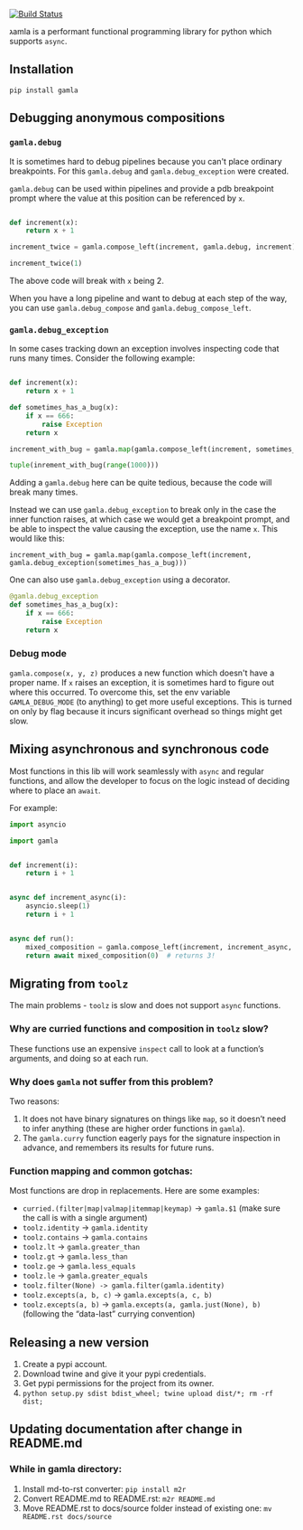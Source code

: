 [![Build Status](https://travis-ci.com/hyroai/gamla.svg?branch=master)](https://travis-ci.com/hyroai/gamla)

גamla is a performant functional programming library for python which supports `async`.

## Installation

`pip install gamla`

## Debugging anonymous compositions

### `gamla.debug`

It is sometimes hard to debug pipelines because you can't place ordinary breakpoints. For this `gamla.debug` and `gamla.debug_exception` were created.

`gamla.debug` can be used within pipelines and provide a pdb breakpoint prompt where the value at this position can be referenced by `x`.

```python

def increment(x):
    return x + 1

increment_twice = gamla.compose_left(increment, gamla.debug, increment)

increment_twice(1)
```

The above code will break with `x` being 2.

When you have a long pipeline and want to debug at each step of the way, you can use `gamla.debug_compose` and `gamla.debug_compose_left`.

### `gamla.debug_exception`

In some cases tracking down an exception involves inspecting code that runs many times. Consider the following example:

```python

def increment(x):
    return x + 1

def sometimes_has_a_bug(x):
    if x == 666:
        raise Exception
    return x

increment_with_bug = gamla.map(gamla.compose_left(increment, sometimes_has_a_bug))

tuple(inrement_with_bug(range(1000)))
```

Adding a `gamla.debug` here can be quite tedious, because the code will break many times.

Instead we can use `gamla.debug_exception` to break only in the case the inner function raises, at which case we would get a breakpoint prompt, and be able to inspect the value causing the exception, use the name `x`. This would like this:

`increment_with_bug = gamla.map(gamla.compose_left(increment, gamla.debug_exception(sometimes_has_a_bug)))`

One can also use `gamla.debug_exception` using a decorator.

```python
@gamla.debug_exception
def sometimes_has_a_bug(x):
    if x == 666:
        raise Exception
    return x

```

### Debug mode

`gamla.compose(x, y, z)` produces a new function which doesn't have a proper name. If `x` raises an exception, it is sometimes hard to figure out where this occurred. To overcome this, set the env variable `GAMLA_DEBUG_MODE` (to anything) to get more useful exceptions. This is turned on only by flag because it incurs significant overhead so things might get slow.

## Mixing asynchronous and synchronous code

Most functions in this lib will work seamlessly with `async` and regular functions, and allow the developer to focus on the logic instead of deciding where to place an `await`.

For example:

```python
import asyncio

import gamla


def increment(i):
    return i + 1


async def increment_async(i):
    asyncio.sleep(1)
    return i + 1


async def run():
    mixed_composition = gamla.compose_left(increment, increment_async, increment)
    return await mixed_composition(0)  # returns 3!
```

## Migrating from `toolz`

The main problems - `toolz` is slow and does not support `async` functions.

### Why are curried functions and composition in `toolz` slow?

These functions use an expensive `inspect` call to look at a function’s arguments, and doing so at each run.

### Why does `gamla` not suffer from this problem?

Two reasons:

1. It does not have binary signatures on things like `map`, so it doesn’t need to infer anything (these are higher order functions in `gamla`).
1. The `gamla.curry` function eagerly pays for the signature inspection in advance, and remembers its results for future runs.

### Function mapping and common gotchas:

Most functions are drop in replacements. Here are some examples:

- `curried.(filter|map|valmap|itemmap|keymap)` -> `gamla.$1` (make sure the call is with a single argument)
- `toolz.identity` -> `gamla.identity`
- `toolz.contains` -> `gamla.contains`
- `toolz.lt` -> `gamla.greater_than`
- `toolz.gt` -> `gamla.less_than`
- `toolz.ge` -> `gamla.less_equals`
- `toolz.le` -> `gamla.greater_equals`
- `toolz.filter(None) -> gamla.filter(gamla.identity)`
- `toolz.excepts(a, b, c)` -> `gamla.excepts(a, c, b)`
- `toolz.excepts(a, b)` -> `gamla.excepts(a, gamla.just(None), b)` (following the “data-last” currying convention)

## Releasing a new version

1. Create a pypi account.
1. Download twine and give it your pypi credentials.
1. Get pypi permissions for the project from its owner.
1. `python setup.py sdist bdist_wheel; twine upload dist/*; rm -rf dist;`

## Updating documentation after change in README.md

### While in gamla directory:

1. Install md-to-rst converter: `pip install m2r`
1. Convert README.md to README.rst: `m2r README.md`
1. Move README.rst to docs/source folder instead of existing one: `mv README.rst docs/source`

